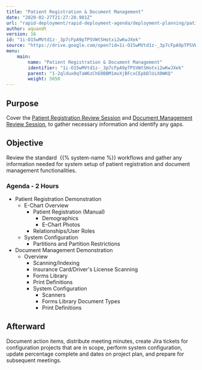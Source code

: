 ```yaml
---
title: "Patient Registration & Document Management"
date: "2020-02-27T21:27:20.901Z"
url: "rapid-deployment/rapid-deployment-agenda/deployment-planning/patient-registration-and-document-management.html"
author: aquandt
version: 16
id: "1i-O15wMVtd1z-_3p7cFpA9pTPSVWtSHotxi2wKwJXek"
source: "https://drive.google.com/open?id=1i-O15wMVtd1z-_3p7cFpA9pTPSVWtSHotxi2wKwJXek"
menu:
    main:
        name: "Patient Registration & Document Management"
        identifier: "1i-O15wMVtd1z-_3p7cFpA9pTPSVWtSHotxi2wKwJXek"
        parent: "1-2qldux0qTaW6zChE0BBM1mvXjBFcxCEpbDlUiX0WKQ"
        weight: 5850
---
```

## Purpose

Cover the [Patient Registration Review Session](../../review-sessions/review-session-patient-registration.html) and [Document Management Review Session](../../review-sessions/review-session-document-management.html), to gather necessary information and identify any gaps.

## Objective

Review the standard  {{% system-name %}} workflows and gather any information needed for system setup of patient registration and document management functionalities.

### Agenda - 2 Hours

* Patient Registration Demonstration
    * E-Chart Overview
        * Patient Registration (Manual)
            * Demographics
            * E-Chart Photos
        * Relationships/User Roles
    * System Configuration
        * Partitions and Partition Restrictions
* Document Management Demonstration
    * Overview
        * Scanning/Indexing
        * Insurance Card/Driver's License Scanning
        * Forms Library
        * Print Definitions
        * System Configuration
            * Scanners
            * Forms Library Document Types
            * Print Definitions

## Afterward

Document action items, distribute meeting minutes, create Jira tickets for configuration projects that are in scope, perform system configuration, update percentage complete and dates on project plan, and prepare for subsequent meetings.

